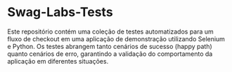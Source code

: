 # Swag-Labs-Tests
Este repositório contém uma coleção de testes automatizados para um fluxo de checkout em uma aplicação de demonstração utilizando Selenium e Python. Os testes abrangem tanto cenários de sucesso (happy path) quanto cenários de erro, garantindo a validação do comportamento da aplicação em diferentes situações.
